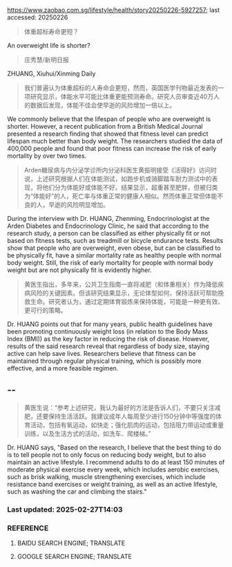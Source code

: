 https://www.zaobao.com.sg/lifestyle/health/story20250226-5927257; last accessed: 20250226

> 体重超标寿命更短？

An overweight life is shorter?

> 庄秀慧/新明日报

ZHUANG, Xiuhui/Xinming Daily

> 我们普遍认为体重超标的人寿命会更短，然而，英国医学刊物最近发表的一项研究显示，体能水平可能比体重更能预测寿命。研究人员审查近40万人的数据后发现，体能不佳会使早逝的风险增加一倍以上。

We commonly believe that the lifespan of people who are overweight is shorter. However, a recent publication from a British Medical Journal presented a research finding that showed that fitness level can predict lifespan much better than body weight. The researchers studied the data of 400,000 people and found that poor fitness can increase the risk of early mortality by over two times.

> Arden糖尿病与内分泌学诊所内分泌科医生黄振明接受《活得好》访问时说，上述研究根据人们在体能测试，如跑步机或骑脚踏车耐力测试中的表现，将他们分为体能好或体能不好。结果显示，超重甚至肥胖，但被归类为“体能好”的人，死亡率与体重正常的健康人相似。然而体重正常但体能不良的人，早逝的风险明显增加。

During the interview with Dr. HUANG, Zhenming, Endocrinologist at the Arden Diabetes and Endocrinology Clinic, he said that according to the research study, a person can be classified as either physically fit or not based on fitness tests, such as treadmill or bicycle endurance tests. Results show that people who are overweight, even obese, but can be classified to be physically fit, have a similar mortality rate as healthy people with normal body weight. Still, the risk of early mortality for people with normal body weight but are not physically fit is evidently higher.

> 黄医生指出，多年来，公共卫生指南一直将减肥（和体重相关）作为降低疾病风险的关键因素。但该研究结果显示，无论体型如何，保持活跃可帮助挽救生命。研究者认为，通过定期体育锻炼来保持体能，可能是一种更有效、更可行的策略。 

Dr. HUANG points out that for many years, public health guidelines have been promoting continuously weight loss (in relation to the Body Mass Index (BMI)) as the key factor in reducing the risk of disease. However, results of the said research reveal that regardless of body size, staying active can help save lives. Researchers believe that fitness can be maintained through regular physical training, which is possibly more effective, and a more feasible regimen.

## --

> 黄医生说：“参考上述研究，我认为最好的方法是告诉人们，不要只关注减肥，还要保持生活活跃。我建议成年人每周至少进行150分钟中等强度的体育活动，包括有氧运动，如快走；强化肌肉的运动，包括阻力带运动或重量训练，以及生活方式的活动，如洗车、爬楼梯。”

Dr. HUANG says, "Based on the research, I believe that the best thing to do is to tell people not to only focus on reducing body weight, but to also maintain an active lifestyle. I recommend adults to do at least 150 minutes of moderate physical exercise every week, which includes aerobic exercises, such as brisk walking, muscle strengthening exercises, which include resistance band exercises or weight training, as well as an active lifestyle, such as washing the car and climbing the stairs."

### Last updated: 2025-02-27T14:03

### REFERENCE

1) BAIDU SEARCH ENGINE; TRANSLATE

2) GOOGLE SEARCH ENGINE; TRANSLATE
